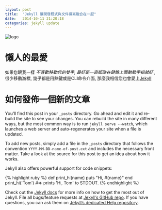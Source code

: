```yaml
---
layout: post
title:  "Jekyll 讓開發程式與文件撰寫融合在一起"
date:   2014-10-11 21:20:18
categories: jekyll update
---
```


![logo](http://jekyllrb.com/img/logo-2x.png)

# 懶人的最愛

如果您跟我一樣 *不喜歡移動您的雙手, 最好是一直都貼在鍵盤上面動動手指就好* , 
很少移動游標, 幾乎都是用熱鍵或是CLI命令介面, 那麼我相信您也會愛上[Jekyll][jekyll]

# 如何發佈一個新的文章

You’ll find this post in your `_posts` directory. Go ahead and edit it and re-build the site to see your changes. You can rebuild the site in many different ways, but the most common way is to run `jekyll serve --watch`, which launches a web server and auto-regenerates your site when a file is updated.

To add new posts, simply add a file in the `_posts` directory that follows the convention `YYYY-MM-DD-name-of-post.ext` and includes the necessary front matter. Take a look at the source for this post to get an idea about how it works.

Jekyll also offers powerful support for code snippets:

{% highlight ruby %}
def print_hi(name)
  puts "Hi, #{name}"
end
print_hi('Tom')
#=> prints 'Hi, Tom' to STDOUT.
{% endhighlight %}

Check out the [Jekyll docs][jekyll] for more info on how to get the most out of Jekyll. File all bugs/feature requests at [Jekyll’s GitHub repo][jekyll-gh]. If you have questions, you can ask them on [Jekyll’s dedicated Help repository][jekyll-help].

[jekyll]:      http://jekyllrb.com
[jekyll-gh]:   https://github.com/jekyll/jekyll
[jekyll-help]: https://github.com/jekyll/jekyll-help
